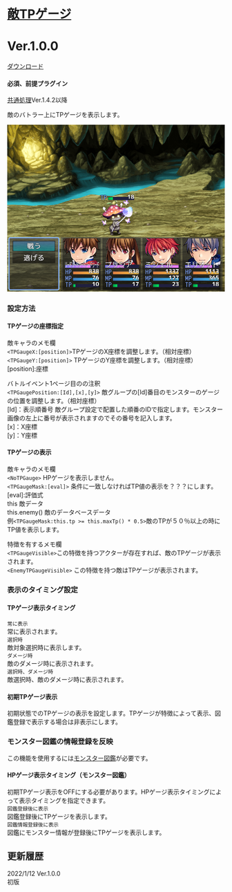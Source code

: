 # [敵TPゲージ](https://raw.githubusercontent.com/nuun888/MZ/master/NUUN_EnemyTPGauge.js)
# Ver.1.0.0
[ダウンロード](https://raw.githubusercontent.com/nuun888/MZ/master/NUUN_EnemyTPGauge.js)
#### 必須、前提プラグイン
[共通処理](https://github.com/nuun888/MZ/blob/master/README/Base.md)Ver.1.4.2以降  

敵のバトラー上にTPゲージを表示します。  

![準備中](img/tpGauge1.png)  

### 設定方法

#### TPゲージの座標指定
敵キャラのメモ欄  
`<TPGaugeX:[position]>`TPゲージのX座標を調整します。（相対座標）  
`<TPGaugeY:[position]>` TPゲージのY座標を調整します。（相対座標）  
[position]:座標

バトルイベント1ページ目のの注釈  
`<TPGaugePosition:[Id],[x],[y]>` 敵グループの[Id]番目のモンスターのゲージの位置を調整します。（相対座標）  
[Id]：表示順番号  敵グループ設定で配置した順番のIDで指定します。モンスター画像の左上に番号が表示されますのでその番号を記入します。  
[x]：X座標  
[y]：Y座標  

#### TPゲージの表示
敵キャラのメモ欄  
`<NoTPGauge>` HPゲージを表示しません。  
`<TPGaugeMask:[eval]>` 条件に一致しなければTP値の表示を？？？にします。  
[eval]:評価式  
this 敵データ  
this.enemy() 敵のデータベースデータ  
例`<TPGaugeMask:this.tp >= this.maxTp() * 0.5>`敵のTPが５０％以上の時にTP値を表示します。  

特徴を有するメモ欄  
`<TPGaugeVisible>`この特徴を持つアクターが存在すれば、敵のTPゲージが表示されます。  
`<EnemyTPGaugeVisible>` この特徴を持つ敵はTPゲージが表示されます。  

### 表示のタイミング設定
#### TPゲージ表示タイミング
`常に表示`  
常に表示されます。  
`選択時`  
敵対象選択時に表示します。  
`ダメージ時`   
敵のダメージ時に表示されます。  
`選択時、ダメージ時`  
敵選択時、敵のダメージ時に表示されます。  

#### 初期TPゲージ表示
初期状態でのTPゲージの表示を設定します。TPゲージが特徴によって表示、図鑑登録で表示する場合は非表示にします。

### モンスター図鑑の情報登録を反映
この機能を使用するには[モンスター図鑑](https://raw.githubusercontent.com/nuun888/MZ/master/NUUN_EnemyBook.js)が必要です。
#### HPゲージ表示タイミング（モンスター図鑑）
初期TPゲージ表示をOFFにする必要があります。HPゲージ表示タイミングによって表示タイミングを指定できます。  
`図鑑登録後に表示`  
図鑑登録後にTPゲージを表示します。  
`図鑑情報登録後に表示`  
図鑑にモンスター情報が登録後にTPゲージを表示します。  

## 更新履歴
2022/1/12 Ver.1.0.0  
初版  

